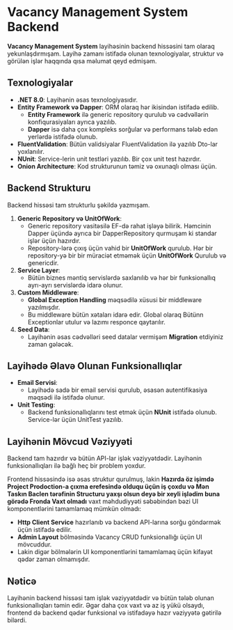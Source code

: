 # Vacancy Management System Backend

**Vacancy Management System** layihəsinin backend hissəsini tam olaraq yekunlaşdırmışam. Layihə zamanı istifadə olunan texnologiyalar, struktur və görülən işlər haqqında qısa məlumat qeyd edmişəm.

## Texnologiyalar 
- **.NET 8.0**: Layihənin əsas texnologiyasıdır.
- **Entity Framework və Dapper**: ORM olaraq hər ikisindən istifadə edilib.
  - **Entity Framework** ilə generic repository qurulub və cədvəllərin konfiqurasiyaları ayrıca yazılıb.
  - **Dapper** isə daha çox kompleks sorğular və performans tələb edən yerlərdə istifadə olunub.
- **FluentValidation**: Bütün validsiyalar FluentValidation ilə yazılıb Dto-lar yoxlanılır.
- **NUnit**: Service-lerin unit testləri yazılıb. Bir çox unit test hazırdır.
- **Onion Architecture**: Kod strukturunun təmiz və oxunaqlı olması üçün.

## Backend Strukturu
Backend hissəsi tam strukturlu şəkildə yazmışam.
1. **Generic Repository və UnitOfWork**:
   - Generic repository vasitəsilə EF-də rahat işləyə bilirik. Həmcinin Dapper üçündə ayrıca bir DapperRepository qurmuşam ki standar işlər üçün hazırdır.
   - Repository-lərə çıxış üçün vahid bir **UnitOfWork** qurulub. Hər bir repository-yə bir bir müraciət etməmək üçün **UnitOfWork** Qurulub və genericdir.
2. **Service Layer**:
   - Bütün biznes məntiq servislərdə saxlanılıb və hər bir funksionallıq ayrı-ayrı servislərdə idarə olunur.
3. **Custom Middleware**:
   - **Global Exception Handling** məqsədilə xüsusi bir middleware yazılmışdır.
   - Bu middleware bütün xətaları  idarə edir. Global olaraq Bütünn Exceptionlar utulur və lazımı responce qaytarılır.
4. **Seed Data**:
   - Layihənin əsas cədvəlləri seed datalar vermişəm **Migration** etdiyiniz zaman gələcək.

## Layihədə Əlavə Olunan Funksionallıqlar
- **Email Servisi**:
  - Layihədə sadə bir email servisi qurulub, əsasən autentifikasiya məqsədi ilə istifadə olunur.
- **Unit Testing**:
  - Backend funksionallıqlarını test etmək üçün **NUnit** istifadə olunub. Service-lər üçün UnitTest yazılıb.

## Layihənin Mövcud Vəziyyəti
Backend tam hazırdır və bütün API-lar işlək vəziyyətdədir. Layihənin funksionallıqları ilə bağlı heç bir problem yoxdur.

Frontend hissəsində isə əsas struktur qurulmuş, lakin  **Hazırda öz işimdə Project Prodoction-a çıxma erefesində olduqu üçün iş çoxdu və Mən Taskın Baclen tərəfinin Structuru  yaxşı olsun deyə bir xeyli işlədim buna görədə Fronda Vaxt olmadı**   vaxt məhdudiyyəti səbəbindən bəzi UI komponentlərini tamamlamaq mümkün olmadı:
- **Http Client Service** hazırlanıb və backend API-larına sorğu göndərmək üçün istifadə edilir.
- **Admin Layout** bölməsində Vacancy CRUD funksionallığı üçün UI mövcuddur.
- Lakin digər bölmələrin UI komponentlərini tamamlamaq üçün kifayət qədər zaman olmamışdır.

## Nəticə
Layihənin backend hissəsi tam işlək vəziyyətdədir və bütün tələb olunan funksionallıqları təmin edir. Əgər daha çox vaxt və az iş yükü olsaydı, frontend də backend qədər funksional və istifadəyə hazır vəziyyətə gətirilə bilərdi.
